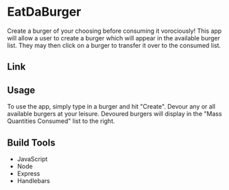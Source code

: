 # EatDaBurger

Create a burger of your choosing before consuming it vorociously! This app will allow a user to create a burger which will appear in the available burger list. They may then click on a burger to transfer it over to the consumed list.

## Link


## Usage

To use the app, simply type in a burger and hit "Create". Devour any or all available burgers at your leisure. Devoured burgers will display in the "Mass Quantities Consumed" list to the right.

## Build Tools
- JavaScript
- Node
- Express
- Handlebars